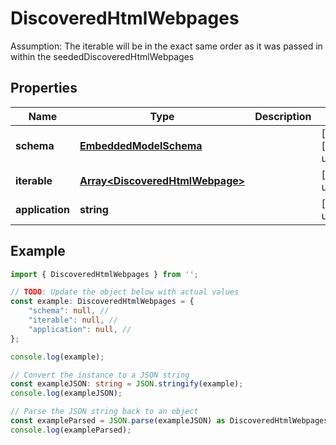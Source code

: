 
# DiscoveredHtmlWebpages

Assumption: The iterable will be in the exact same order as it was passed in within the seededDiscoveredHtmlWebpages

## Properties

Name | Type | Description | Notes
------------ | ------------- | ------------- | -------------
**schema** | [**EmbeddedModelSchema**](EmbeddedModelSchema) |  | [optional] [default to undefined]
**iterable** | [**Array&lt;DiscoveredHtmlWebpage&gt;**](DiscoveredHtmlWebpage) |  | [default to undefined]
**application** | **string** |  | [default to undefined]

## Example

```typescript
import { DiscoveredHtmlWebpages } from '';

// TODO: Update the object below with actual values
const example: DiscoveredHtmlWebpages = {
    "schema": null, // 
    "iterable": null, // 
    "application": null, // 
};

console.log(example);

// Convert the instance to a JSON string
const exampleJSON: string = JSON.stringify(example);
console.log(exampleJSON);

// Parse the JSON string back to an object
const exampleParsed = JSON.parse(exampleJSON) as DiscoveredHtmlWebpages;
console.log(exampleParsed);
```




